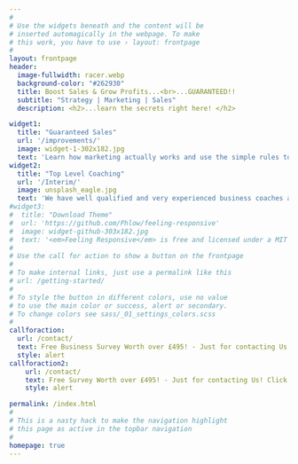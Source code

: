 ```yaml
---
#
# Use the widgets beneath and the content will be
# inserted automagically in the webpage. To make
# this work, you have to use › layout: frontpage
#
layout: frontpage
header:
  image-fullwidth: racer.webp
  background-color: "#262930"
  title: Boost Sales & Grow Profits...<br>...GUARANTEED!!
  subtitle: "Strategy | Marketing | Sales"
  description: <h2>...learn the secrets right here! </h2>

widget1:
  title: "Guaranteed Sales"
  url: '/improvements/'
  image: widget-1-302x182.jpg
  text: 'Learn how marketing actually works and use the simple rules to refine your sales and marketing    capability to increase leads and convert them to more sales - <em>Guaranteed!!</em> '
widget2:
  title: "Top Level Coaching"
  url: '/Interim/'
  image: unsplash_eagle.jpg
  text: 'We have well qualified and very experienced business coaches available to work alongside you to guide and help in the development of your business.'
#widget3:
#  title: "Download Theme"
#  url: 'https://github.com/Phlow/feeling-responsive'
#  image: widget-github-303x182.jpg
#  text: '<em>Feeling Responsive</em> is free and licensed under a MIT License. Make it your own and start building. Grab the <a href="https://github.com/Phlow/feeling-responsive/tree/bare-bones-version">Bare-Bones-Version</a> for a fresh start or learn how to use it with the <a href="https://github.com/Phlow/feeling-responsive/tree/gh-pages">education-version</a> with sample posts and images. Then tell me via Twitter <a href="http://twitter.com/phlow">@phlow</a>.'
#
# Use the call for action to show a button on the frontpage
#
# To make internal links, just use a permalink like this
# url: /getting-started/
#
# To style the button in different colors, use no value
# to use the main color or success, alert or secondary.
# To change colors see sass/_01_settings_colors.scss
#
callforaction:
  url: /contact/
  text: Free Business Survey Worth over £495! - Just for contacting Us! Click Here!
  style: alert
callforaction2:
    url: /contact/
    text: Free Survey Worth over £495! - Just for contacting Us! Click Here!
    style: alert

permalink: /index.html
#
# This is a nasty hack to make the navigation highlight
# this page as active in the topbar navigation
#
homepage: true
---
```



<!--
<div id="videoModal" class="reveal-modal large" data-reveal="">
  <div class="flex-video widescreen vimeo" style="display: block;">
    <iframe width="1280" height="720" src="https://www.youtube.com/embed/3b5zCFSmVvU" frameborder="0" allowfullscreen></iframe>
  </div>
  <a class="close-reveal-modal">&#215;</a>
</div>
-->
